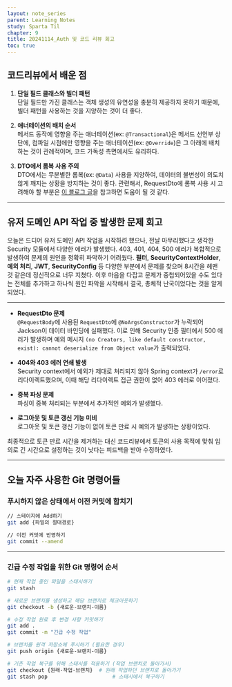 ```yaml
---
layout: note_series
parent: Learning Notes
study: Sparta Til
chapter: 9
title: 20241114_Auth 및 코드 리뷰 회고
toc: true
---
```


## 코드리뷰에서 배운 점
1. **단일 필드 클래스와 빌더 패턴**  
   단일 필드만 가진 클래스는 객체 생성의 유연성을 충분히 제공하지 못하기 때문에, 빌더 패턴을 사용하는 것을 지양하는 것이 더 좋다.

2. **애너테이션의 배치 순서**  
   메서드 동작에 영향을 주는 애너테이션(ex: `@Transactional`)은 메서드 선언부 상단에, 컴파일 시점에만 영향을 주는 애너테이션(ex: `@Override`)은 그 아래에 배치하는 것이 관례적이며, 코드 가독성 측면에서도 유리하다.

3. **DTO에서 롬복 사용 주의**  
   DTO에서는 무분별한 롬복(ex: `@Data`) 사용을 지양하여, 데이터의 불변성이 의도치 않게 깨지는 상황을 방지하는 것이 좋다. 관련해서, RequestDto에 롬복 사용 시 고려해야 할 부분은 [이 블로그 글](https://velog.io/@dangddoong/RequestDto-Jackson-Immutable-Objects-Deserialize)을 참고하면 도움이 될 것 같다.

---

## 유저 도메인 API 작업 중 발생한 문제 회고

오늘은 드디어 유저 도메인 API 작업을 시작하려 했으나, 전날 마무리했다고 생각한 Security 모듈에서 다양한 에러가 발생했다. 
403, 401, 404, 500 에러가 복합적으로 발생하여 문제의 원인을 정확히 파악하기 어려웠다. 
**필터**, **SecurityContextHolder**, **예외 처리**, **JWT**, **SecurityConfig** 등 다양한 부분에서 문제를 찾으며 8시간을 헤맨 것 같은데 정신적으로 너무 지쳤다.
이후 마음을 다잡고 문제가 중첩되어있을 수도 있다는 전체를 추가하고 하나씩 원인 파악을 시작해서 결국, 총체적 난국이었다는 것을 알게되었다.

---

- **RequestDto 문제**  
  `@RequestBody`에 사용된 `RequestDto`에 `@NoArgsConstructor`가 누락되어 Jackson이 데이터 바인딩에 실패했다. 이로 인해 Security 인증 필터에서 500 에러가 발생하며 예외 메시지 `(no Creators, like default constructor, exist): cannot deserialize from Object value`가 출력되었다.

- **404와 403 에러 연쇄 발생**  
  Security context에서 예외가 제대로 처리되지 않아 Spring context가 `/error`로 리다이렉트했으며, 이때 해당 리다이렉트 접근 권한이 없어 403 에러로 이어졌다.

- **중복 파싱 문제**  
  파싱이 중복 처리되는 부분에서 추가적인 예외가 발생했다.

- **로그아웃 및 토큰 갱신 기능 미비**  
  로그아웃 및 토큰 갱신 기능이 없어 토큰 만료 시 예외가 발생하는 상황이었다.

최종적으로 토큰 만료 시간을 제거하는 대신 코드리뷰에서 토큰의 사용 목적에 맞춰 임의로 긴 시간으로 설정하는 것이 낫다는 피드백을 받아 수정하였다.

---

## 오늘 자주 사용한 Git 명령어들
### 푸시하지 않은 상태에서 이전 커밋에 합치기
```bash
// 스테이지에 Add하기
git add {파일의 절대경로}

// 이전 커밋에 반영하기
git commit --amend
```

---

### 긴급 수정 작업을 위한 Git 명령어 순서
```Bash
# 현재 작업 중인 파일을 스태시하기
git stash

# 새로운 브랜치를 생성하고 해당 브랜치로 체크아웃하기
git checkout -b {새로운-브랜치-이름}

# 수정 작업 완료 후 변경 사항 커밋하기
git add .
git commit -m "긴급 수정 작업"

# 브랜치를 원격 저장소에 푸시하기 (필요한 경우)
git push origin {새로운-브랜치-이름}

# 기존 작업 복구를 위해 스태시를 적용하기 (작업 브랜치로 돌아가서)
git checkout {원래-작업-브랜치}  # 원래 작업하던 브랜치로 돌아가기
git stash pop                     # 스태시에서 복구하기

```